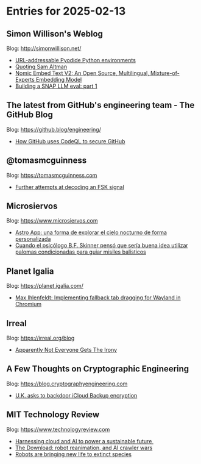 # Entries for 2025-02-13
## Simon Willison's Weblog 
Blog: http://simonwillison.net/ 

- [URL-addressable Pyodide Python environments](https://simonwillison.net/2025/Feb/13/url-addressable-python/#atom-everything)
- [Quoting Sam Altman](https://simonwillison.net/2025/Feb/12/sam-altman/#atom-everything)
- [Nomic Embed Text V2: An Open Source, Multilingual, Mixture-of-Experts Embedding Model](https://simonwillison.net/2025/Feb/12/nomic-embed-text-v2/#atom-everything)
- [Building a SNAP LLM eval: part 1](https://simonwillison.net/2025/Feb/12/building-a-snap-llm/#atom-everything)
## The latest from GitHub's engineering team - The GitHub Blog 
Blog: https://github.blog/engineering/ 

- [How GitHub uses CodeQL to secure GitHub](https://github.blog/engineering/how-github-uses-codeql-to-secure-github/)
## @tomasmcguinness 
Blog: https://tomasmcguinness.com 

- [Further attempts at decoding an FSK signal](https://tomasmcguinness.com/2025/02/12/further-attempts-at-decoding-an-fsk-signal/)
## Microsiervos 
Blog: https://www.microsiervos.com 

- [Astro App: una forma de explorar el cielo nocturno de forma personalizada](https://www.microsiervos.com/archivo/espacio/astro-app-explorar-cielo-nocturno.html)
- [Cuando el psicólogo B.F. Skinner pensó que sería buena idea utilizar palomas condicionadas para guiar misiles balísticos](https://www.microsiervos.com/archivo/ciencia/psicologo-bf-skinner-palomas-condicionadas-guiar-misiles-balisticos.html)
## Planet Igalia 
Blog: https://planet.igalia.com/ 

- [Max Ihlenfeldt: Implementing fallback tab dragging for Wayland in Chromium](https://blogs.igalia.com/max/fallback-tab-dragging/)
## Irreal 
Blog: https://irreal.org/blog 

- [Apparently Not Everyone Gets The Irony](https://irreal.org/blog/?p=12780)
## A Few Thoughts on Cryptographic Engineering 
Blog: https://blog.cryptographyengineering.com 

- [U.K. asks to backdoor iCloud Backup encryption](https://blog.cryptographyengineering.com/2025/02/12/u-k-asks-to-backdoor-icloud-backup-encryption/)
## MIT Technology Review 
Blog: https://www.technologyreview.com 

- [Harnessing cloud and AI to power a sustainable future ](https://www.technologyreview.com/2025/02/12/1111721/harnessing-cloud-and-ai-to-power-a-sustainable-future/)
- [The Download: robot reanimation, and AI crawler wars](https://www.technologyreview.com/2025/02/12/1111740/the-download-robot-reanimation-ai-crawler-wars/)
- [Robots are bringing new life to extinct species](https://www.technologyreview.com/2025/02/12/1111409/paleo-robots-extinct-prehistoric-animals/)